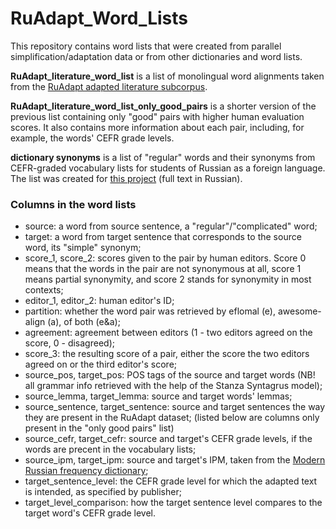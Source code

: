 # RuAdapt_Word_Lists

This repository contains word lists that were created from parallel simplification/adaptation data or from other dictionaries and word lists.

**RuAdapt_literature_word_list** is a list of monolingual word alignments taken from the [RuAdapt adapted literature subcorpus](https://github.com/Digital-Pushkin-Lab/RuAdapt/tree/main/Adapted_literature).

**RuAdapt_literature_word_list_only_good_pairs** is a shorter version of the previous list containing only "good" pairs with higher human evaluation scores. It also contains more information about each pair, including, for example, the words' CEFR grade levels.  

**dictionary synonyms** is a list of "regular" words and their synonyms from CEFR-graded vocabulary lists for students of Russian as a foreign language. The list was created for [this project](https://www.hse.ru/en/edu/vkr/182626286) (full text in Russian).  


### Columns in the word lists

* source: a word from source sentence, a "regular"/"complicated" word;
* target: a word from target sentence that corresponds to the source word, its "simple" synonym;
* score_1, score_2: scores given to the pair by human editors. Score 0 means that the words in the pair are not synonymous at all, score 1 means partial synonymity, and score 2 stands for synonymity in most contexts;
* editor_1, editor_2: human editor's ID;
* partition: whether the word pair was retrieved by eflomal (e), awesome-align (a), of both (e&a);
* agreement: agreement between editors (1 - two editors agreed on the score, 0 - disagreed);
* score_3: the resulting score of a pair, either the score the two editors agreed on or the third editor's score;
* source_pos, target_pos: POS tags of the source and target words (NB! all grammar info retrieved with the help of the Stanza Syntagrus model);
* source_lemma, target_lemma: source and target words' lemmas;
* source_sentence, target_sentence: source and target sentences the way they are present in the RuAdapt dataset;
(listed below are columns only present in the "only good pairs" list)
* source_cefr, target_cefr: source and target's CEFR grade levels, if the words are precent in the vocabulary lists;
* source_ipm, target_ipm: source and target's IPM, taken from the [Modern Russian frequency dictionary](http://dict.ruslang.ru/freq.php);
* target_sentence_level: the CEFR grade level for which the adapted text is intended, as specified by publisher;
* target_level_comparison: how the target sentence level compares to the target word's CEFR grade level.
